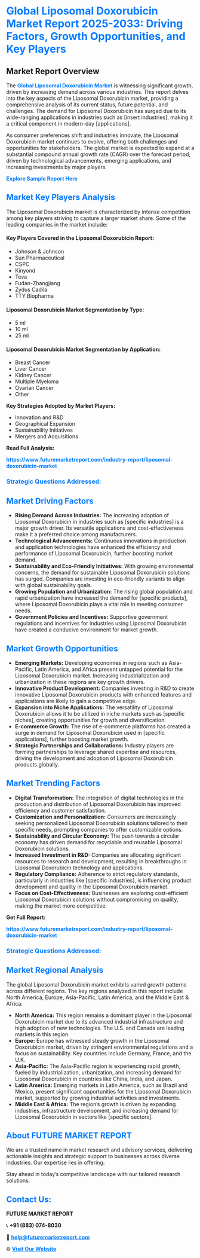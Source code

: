 <h1 style="color: #007BFF;">Global Liposomal Doxorubicin Market Report 2025-2033: Driving Factors, Growth Opportunities, and Key Players</h1>

<section id="overview">
<h2>Market Report Overview</h2>
<p>The <a href="https://www.futuremarketreport.com/industry-report/liposomal-doxorubicin-market" style="color: #007BFF; text-decoration: none;"><strong>Global Liposomal Doxorubicin Market</strong></a> is witnessing significant growth, driven by increasing demand across various industries. This report delves into the key aspects of the Liposomal Doxorubicin market, providing a comprehensive analysis of its current status, future potential, and challenges. The demand for Liposomal Doxorubicin has surged due to its wide-ranging applications in industries such as [insert industries], making it a critical component in modern-day [applications].</p>
<p>As consumer preferences shift and industries innovate, the Liposomal Doxorubicin market continues to evolve, offering both challenges and opportunities for stakeholders. The global market is expected to expand at a substantial compound annual growth rate (CAGR) over the forecast period, driven by technological advancements, emerging applications, and increasing investments by major players.</p>
</section>

<section id="overview">
<p><a href="https://www.futuremarketreport.com/request-sample/reportId=28651" style="color: #007BFF; text-decoration: none;"><strong>Explore Sample Report Here</strong></a></p>
</section>

<section id="key-players">
<h2 style="color: #007BFF;">Market Key Players Analysis</h2>
<p>The Liposomal Doxorubicin market is characterized by intense competition among key players striving to capture a larger market share. Some of the leading companies in the market include:</p>
<h4>Key Players Covered in the Liposomal Doxorubicin Report:</h4>
<ul><li>Johnson &amp; Johnson</li><li>Sun Pharmaceutical</li><li>CSPC</li><li>Kinyond</li><li>Teva</li><li>Fudan-Zhangjiang</li><li>Zydus Cadila</li><li>TTY Biopharma</li></ul>
<h4>Liposomal Doxorubicin Market Segmentation by Type:</h4>
<ul><li>5 ml</li><li>10 ml</li><li>25 ml</li></ul>

<h4>Liposomal Doxorubicin Market Segmentation by Application:</h4>
<ul><li>Breast Cancer</li><li>Liver Cancer</li><li>Kidney Cancer</li><li>Multiple Myeloma</li><li>Ovarian Cancer</li><li>Other</li></ul>
<p><strong>Key Strategies Adopted by Market Players:</strong></p>
<ul>
<li>Innovation and R&D</li>
<li>Geographical Expansion</li>
<li>Sustainability Initiatives</li>
<li>Mergers and Acquisitions</li>
</ul>
</section>

<section>
<p><strong>Read Full Analysis: </strong></p><a href="https://www.futuremarketreport.com/industry-report/liposomal-doxorubicin-market" style="color: #007BFF; text-decoration: none;"><strong>https://www.futuremarketreport.com/industry-report/liposomal-doxorubicin-market</strong></a>
<h3 style="color: #007BFF;">Strategic Questions Addressed:</h3>
</section>

<section id="driving-factors">
<h2 style="color: #007BFF;">Market Driving Factors</h2>
<ul>
<li><strong>Rising Demand Across Industries:</strong> The increasing adoption of Liposomal Doxorubicin in industries such as [specific industries] is a major growth driver. Its versatile applications and cost-effectiveness make it a preferred choice among manufacturers.</li>
<li><strong>Technological Advancements:</strong> Continuous innovations in production and application technologies have enhanced the efficiency and performance of Liposomal Doxorubicin, further boosting market demand.</li>
<li><strong>Sustainability and Eco-Friendly Initiatives:</strong> With growing environmental concerns, the demand for sustainable Liposomal Doxorubicin solutions has surged. Companies are investing in eco-friendly variants to align with global sustainability goals.</li>
<li><strong>Growing Population and Urbanization:</strong> The rising global population and rapid urbanization have increased the demand for [specific products], where Liposomal Doxorubicin plays a vital role in meeting consumer needs.</li>
<li><strong>Government Policies and Incentives:</strong> Supportive government regulations and incentives for industries using Liposomal Doxorubicin have created a conducive environment for market growth.</li>
</ul>
</section>

<section id="growth-opportunities">
<h2 style="color: #007BFF;">Market Growth Opportunities</h2>
<ul>
<li><strong>Emerging Markets:</strong> Developing economies in regions such as Asia-Pacific, Latin America, and Africa present untapped potential for the Liposomal Doxorubicin market. Increasing industrialization and urbanization in these regions are key growth drivers.</li>
<li><strong>Innovative Product Development:</strong> Companies investing in R&D to create innovative Liposomal Doxorubicin products with enhanced features and applications are likely to gain a competitive edge.</li>
<li><strong>Expansion into Niche Applications:</strong> The versatility of Liposomal Doxorubicin allows it to be utilized in niche markets such as [specific niches], creating opportunities for growth and diversification.</li>
<li><strong>E-commerce Growth:</strong> The rise of e-commerce platforms has created a surge in demand for Liposomal Doxorubicin used in [specific applications], further boosting market growth.</li>
<li><strong>Strategic Partnerships and Collaborations:</strong> Industry players are forming partnerships to leverage shared expertise and resources, driving the development and adoption of Liposomal Doxorubicin products globally.</li>
</ul>
</section>

<section id="trending-factors">
<h2 style="color: #007BFF;">Market Trending Factors</h2>
<ul>
<li><strong>Digital Transformation:</strong> The integration of digital technologies in the production and distribution of Liposomal Doxorubicin has improved efficiency and customer satisfaction.</li>
<li><strong>Customization and Personalization:</strong> Consumers are increasingly seeking personalized Liposomal Doxorubicin solutions tailored to their specific needs, prompting companies to offer customizable options.</li>
<li><strong>Sustainability and Circular Economy:</strong> The push towards a circular economy has driven demand for recyclable and reusable Liposomal Doxorubicin solutions.</li>
<li><strong>Increased Investment in R&D:</strong> Companies are allocating significant resources to research and development, resulting in breakthroughs in Liposomal Doxorubicin technology and applications.</li>
<li><strong>Regulatory Compliance:</strong> Adherence to strict regulatory standards, particularly in industries like [specific industries], is influencing product development and quality in the Liposomal Doxorubicin market.</li>
<li><strong>Focus on Cost-Effectiveness:</strong> Businesses are exploring cost-efficient Liposomal Doxorubicin solutions without compromising on quality, making the market more competitive.</li>
</ul>
</section>

<section>
<p><strong>Get Full Report: </strong></p><a href="https://www.futuremarketreport.com/industry-report/liposomal-doxorubicin-market" style="color: #007BFF; text-decoration: none;"><strong>https://www.futuremarketreport.com/industry-report/liposomal-doxorubicin-market</strong></a>
<h3 style="color: #007BFF;">Strategic Questions Addressed:</h3>
</section>


<section id="regional-analysis">
<h2 style="color: #007BFF;">Market Regional Analysis</h2>
<p>The global Liposomal Doxorubicin market exhibits varied growth patterns across different regions. The key regions analyzed in this report include North America, Europe, Asia-Pacific, Latin America, and the Middle East & Africa:</p>
<ul>
<li><strong>North America:</strong> This region remains a dominant player in the Liposomal Doxorubicin market due to its advanced industrial infrastructure and high adoption of new technologies. The U.S. and Canada are leading markets in this region.</li>
<li><strong>Europe:</strong> Europe has witnessed steady growth in the Liposomal Doxorubicin market, driven by stringent environmental regulations and a focus on sustainability. Key countries include Germany, France, and the U.K.</li>
<li><strong>Asia-Pacific:</strong> The Asia-Pacific region is experiencing rapid growth, fueled by industrialization, urbanization, and increasing demand for Liposomal Doxorubicin in countries like China, India, and Japan.</li>
<li><strong>Latin America:</strong> Emerging markets in Latin America, such as Brazil and Mexico, present significant opportunities for the Liposomal Doxorubicin market, supported by growing industrial activities and investments.</li>
<li><strong>Middle East & Africa:</strong> The region’s growth is driven by expanding industries, infrastructure development, and increasing demand for Liposomal Doxorubicin in sectors like [specific sectors].</li>
</ul>
</section>

<footer>
<h2 style="color: #007BFF;">About FUTURE MARKET REPORT</h2>
<p>We are a trusted name in market research and advisory services, delivering actionable insights and strategic support to businesses across diverse industries. Our expertise lies in offering:</p>

<p>Stay ahead in today’s competitive landscape with our tailored research solutions.</p>

<h2 style="color: #007BFF;">Contact Us:</h2>
<p><strong>FUTURE MARKET REPORT</strong></p>
<p>📞 <strong>+91 (883) 074-8030</strong></p>
<p>📧 <strong><a href="mailto:help@futuremarketreport.com" style="color: #007BFF;">help@futuremarketreport.com</a></strong></p>
<p>🌐 <strong><a href="https://www.futuremarketreport.com/" style="color: #007BFF;">Visit Our Website</a></strong></p>
</footer>
